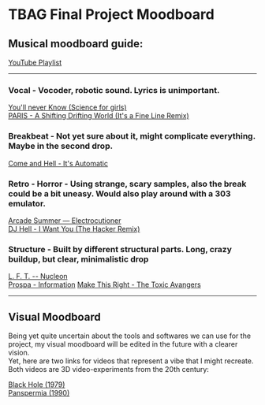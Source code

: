# TBAG Final Project Moodboard


## Musical moodboard guide: 
[YouTube Playlist](https://www.youtube.com/playlist?list=PLhc7X_iW7SkmrINkQTQw20g9HSD5MHrhA)  
  
---  
      
### __Vocal__ - Vocoder, robotic sound. Lyrics is unimportant.

[You'll never Know (Science for girls)](https://www.youtube.com/watch?v=9dvopIYrT1o&list=PLhc7X_iW7SkmrINkQTQw20g9HSD5MHrhA&index=1)  
[PARIS - A Shifting Drifting World (It's a Fine Line Remix)](https://www.youtube.com/watch?v=GxBxaweAzE0&list=PLhc7X_iW7SkmrINkQTQw20g9HSD5MHrhA&index=2)



### __Breakbeat__ - Not yet sure about it, might complicate everything. Maybe in the second drop.

[Come and Hell - It's Automatic](https://www.youtube.com/watch?v=QYz51036_QE&list=PLhc7X_iW7SkmrINkQTQw20g9HSD5MHrhA&index=3)



### __Retro - Horror__ - Using strange, scary samples, also the break could be a bit uneasy. Would also play around with a 303 emulator. 

[Arcade Summer — Electrocutioner](https://www.youtube.com/watch?v=lQYbXXYJw0M&list=PLhc7X_iW7SkmrINkQTQw20g9HSD5MHrhA&index=5)  
[DJ Hell - I Want You (The Hacker Remix)](https://www.youtube.com/watch?v=lQYbXXYJw0M&list=PLhc7X_iW7SkmrINkQTQw20g9HSD5MHrhA&index=5)



### __Structure__ - Built by different structural parts. Long, crazy buildup, but clear, minimalistic drop

[L. F. T. -- Nucleon](https://www.youtube.com/watch?v=fFkEohFUf8g&list=PLhc7X_iW7SkmrINkQTQw20g9HSD5MHrhA&index=6)    
[Prospa - Information](https://www.youtube.com/watch?v=HIwO7y-LETU&list=PLhc7X_iW7SkmrINkQTQw20g9HSD5MHrhA&index=7)
[Make This Right - The Toxic Avangers](https://www.youtube.com/watch?v=M-LMYdj-wqo&list=LL&index=4)
  
---  

## Visual Moodboard  

Being yet quite uncertain about the tools and softwares we can use for the project, my visual moodboard will be edited in the future with a clearer vision.   
Yet, here are two links for videos that represent a vibe that I might recreate.  
Both videos are 3D video-experiments from the 20th century: 

[Black Hole (1979)](https://www.youtube.com/watch?v=VamFXyCbarw&list=PLhc7X_iW7SkmrINkQTQw20g9HSD5MHrhA&index=8)  
[Panspermia (1990)](https://www.youtube.com/watch?v=Oij8Vs1-Ah4&list=PLhc7X_iW7SkmrINkQTQw20g9HSD5MHrhA&index=9)
